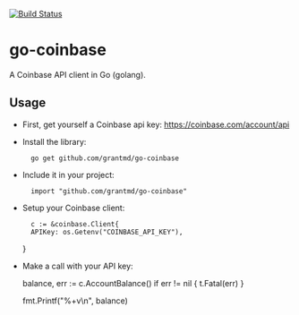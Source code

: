 [![Build Status](https://travis-ci.org/grantmd/go-coinbase.png?branch=master)](https://travis-ci.org/grantmd/go-coinbase)

go-coinbase
=======

A Coinbase API client in Go (golang).

Usage
-----

* First, get yourself a Coinbase api key: https://coinbase.com/account/api

* Install the library:

        go get github.com/grantmd/go-coinbase

* Include it in your project:

        import "github.com/grantmd/go-coinbase"

* Setup your Coinbase client:

        c := &coinbase.Client{
		APIKey: os.Getenv("COINBASE_API_KEY"),
	}

* Make a call with your API key:

	balance, err := c.AccountBalance()
	if err != nil {
		t.Fatal(err)
	}

	fmt.Printf("%+v\n", balance)
